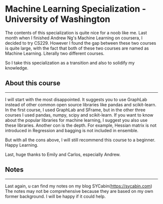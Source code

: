 # Machine Learning Specialization - University of Washington

The contents of this specialization is quite nice for a noob like me. Last month when I finished Andrew Ng's Machine Learning on coursera, I decided to try CS229. However I found the gap between these two courses is quite large, with the fact that both of these two courses are named as Machine Learning. Literally two different courses. 

So I take this specialization as a transition and also to solidify my knowledge.

## About this course
----------
I will start with the most disappointed. It suggests you to use GraphLab instead of other common open source libraries like pandas and scikit-learn. In the first course, I used GraphLab and SFrame, but in the other three courses I used pandas, numpy, scipy and scikit-learn. If you want to know about the popular libraries for machine learning, I suggest you also use these libraries. Another con is the depth. For example, Hessian matrix is not introduced in Regression and bagging is not included in ensemble.

But with all the cons above, I will still recommend this course to a beginner. Happy Learning.

Last, huge thanks to Emily and Carlos, especially Andrew. 

## Notes
-----
Last again, u can find my notes on my blog SYCabin(https://sycabin.com)
The notes may not be comprehensive because they are based on my own former background. I will be happy if it could help.
